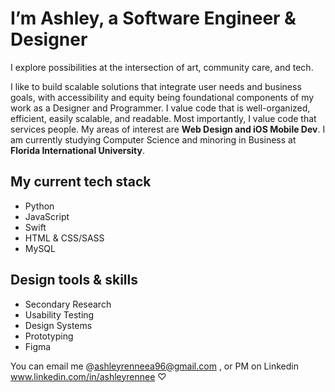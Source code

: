 # I’m Ashley, a Software Engineer & Designer

I explore possibilities at the intersection of art, community care, and tech. 

I like to build scalable solutions that integrate user needs and business goals, with accessibility and equity being foundational components of my work as a Designer and Programmer. I value code that is well-organized, efficient, easily scalable, and readable. Most importantly, I value code that services people.
My areas of interest are **Web Design and iOS Mobile Dev**.
I am currently studying Computer Science and minoring in Business at **Florida International University**. 

## My current tech stack

- Python
- JavaScript
- Swift
- HTML & CSS/SASS
- MySQL

## Design tools & skills

- Secondary Research
- Usability Testing
- Design Systems
- Prototyping 
- Figma

You can email me @ashleyrenneea96@gmail.com , or PM on Linkedin www.linkedin.com/in/ashleyrennee ♡
